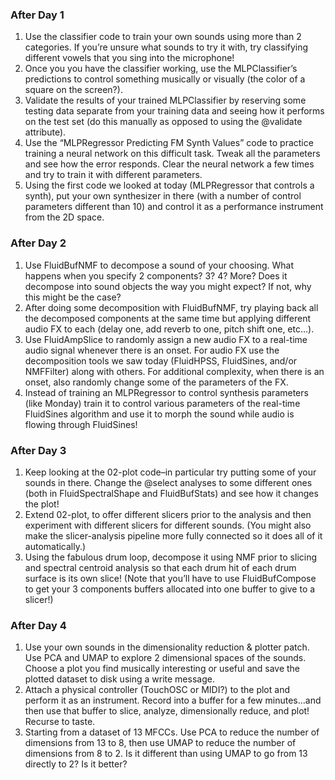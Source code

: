 ### After Day 1

1. Use the classifier code to train your own sounds using more than 2 categories. If you’re unsure what sounds to try it with, try classifying different vowels that you sing into the microphone!
2. Once you you have the classifier working, use the MLPClassifier’s predictions to control something musically or visually (the color of a square on the screen?).
3. Validate the results of your trained MLPClassifier by reserving some testing data separate from your training data and seeing how it performs on the test set (do this manually as opposed to using the @validate attribute).
4. Use the “MLPRegressor Predicting FM Synth Values” code to practice training a neural network on this difficult task. Tweak all the parameters and see how the error responds. Clear the neural network a few times and try to train it with different parameters.
5. Using the first code we looked at today (MLPRegressor that controls a synth), put your own synthesizer in there (with a number of control parameters different than 10) and control it as a performance instrument from the 2D space.

### After Day 2

1. Use FluidBufNMF to decompose a sound of your choosing. What happens when you specify 2 components? 3? 4? More? Does it decompose into sound objects the way you might expect? If not, why this might be the case?
2. After doing some decomposition with FluidBufNMF, try playing back all the decomposed components at the same time but applying different audio FX to each (delay one, add reverb to one, pitch shift one, etc…).
3. Use FluidAmpSlice to randomly assign a new audio FX to a real-time audio signal whenever there is an onset. For audio FX use the decomposition tools we saw today (FluidHPSS, FluidSines, and/or NMFFilter) along with others. For additional complexity, when there is an onset, also randomly change some of the parameters of the FX.
4. Instead of training an MLPRegressor to control synthesis parameters (like Monday) train it to control various parameters of the real-time FluidSines algorithm and use it to morph the sound while audio is flowing through FluidSines!

### After Day 3

1. Keep looking at the 02-plot code–in particular try putting some of your sounds in there. Change the @select analyses to some different ones (both in FluidSpectralShape and FluidBufStats) and see how it changes the plot!
2. Extend 02-plot, to offer different slicers prior to the analysis and then experiment with different slicers for different sounds. (You might also make the slicer-analysis pipeline more fully connected so it does all of it automatically.)
3. Using the fabulous drum loop, decompose it using NMF prior to slicing and spectral centroid analysis so that each drum hit of each drum surface is its own slice! (Note that you’ll have to use FluidBufCompose to get your 3 components buffers allocated into one buffer to give to a slicer!)

### After Day 4

1. Use your own sounds in the dimensionality reduction & plotter patch. Use PCA and UMAP to explore 2 dimensional spaces of the sounds. Choose a plot you find musically interesting or useful and save the plotted dataset to disk using a write message.
2. Attach a physical controller (TouchOSC or MIDI?) to the plot and perform it as an instrument. Record into a buffer for a few minutes…and then use that buffer to slice, analyze, dimensionally reduce, and plot! Recurse to taste.
3. Starting from a dataset of 13 MFCCs. Use PCA to reduce the number of dimensions from 13 to 8, then use UMAP to reduce the number of dimensions from 8 to 2. Is it different than using UMAP to go from 13 directly to 2? Is it better?